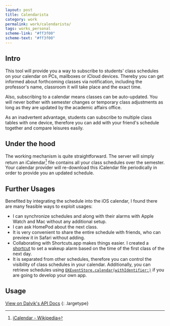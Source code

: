```yaml
---
layout: post
title: Calendarista
category: work
permalink: work/calendarista/
tags: works_personal
scheme-link: "#ff3f00"
scheme-text: "#ff3f00"
---
```


## Intro
This tool will provide you a way to subscribe to students' class schedules on your calendar on PCs, mailboxes or iCloud devices. Thereby you can get informed about forthcoming classes via notification, including the professor's name, classroom it will take place and the exact time.

Also, subscribing to a calendar means classes can be auto-updated. You will never bother with semester changes or temporary class adjustments as long as they are updated by the academic affairs office.

As an inadvertent advantage, students can subscribe to multiple class tables with one device, therefore you can add with your friend's schedule together and compare leisures easily.

## Under the hood
The working mechanism is quite straightforward. The server will simply return an iCalendar[^1] file contains all your class schedules over the semester.
Your calendar provider will re-download this iCalendar file periodically in order to provide you an updated schedule.

## Further Usages
Benefited by integrating the schedule into the iOS calendar, I found there are many feasible ways to exploit usages:
- I can synchronize schedules and along with their alarms with Apple Watch and Mac without any additional setup.
- I can ask HomePod about the next class.
- It is very convenient to share the entire schedule with friends, who can preview it in Safari without adding.
- Collaborating with Shortcuts.app makes things easier. I created a [shortcut](https://www.icloud.com/shortcuts/281c37cf09e3450e9ae98782448ae55a) to set a wakeup alarm based on the time of the first class of the next day.
- It is separated from other schedules, therefore you can control the visibility of class schedules in your calendar. Additionally, you can retrieve schedules using [```EKEventStore.calendar(withIdentifier:)```](https://developer.apple.com/documentation/eventkit/ekeventstore) if you are going to develop your own app.

## Usage
[View on Dalvik's API Docs](https://docs.ifengge.cn/display/site/CQUPT+APIs)
{: .largetype}

[^1]: [iCalendar - Wikipedia](https://en.wikipedia.org/wiki/ICalendar)